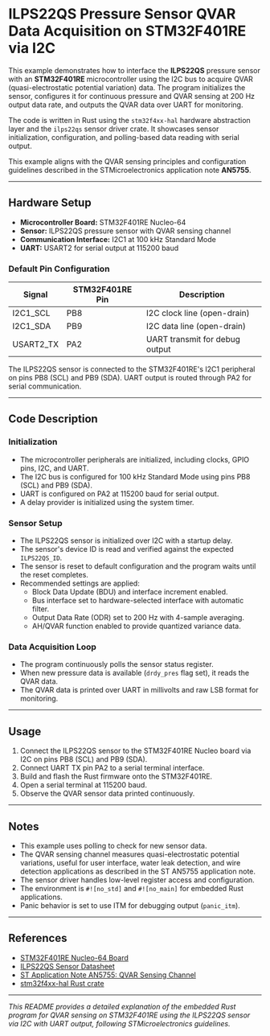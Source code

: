 # ILPS22QS Pressure Sensor QVAR Data Acquisition on STM32F401RE via I2C

This example demonstrates how to interface the **ILPS22QS** pressure sensor with an **STM32F401RE** microcontroller using the I2C bus to acquire QVAR (quasi-electrostatic potential variation) data. The program initializes the sensor, configures it for continuous pressure and QVAR sensing at 200 Hz output data rate, and outputs the QVAR data over UART for monitoring.

The code is written in Rust using the `stm32f4xx-hal` hardware abstraction layer and the `ilps22qs` sensor driver crate. It showcases sensor initialization, configuration, and polling-based data reading with serial output.

This example aligns with the QVAR sensing principles and configuration guidelines described in the STMicroelectronics application note **AN5755**.

---

## Hardware Setup

- **Microcontroller Board:** STM32F401RE Nucleo-64
- **Sensor:** ILPS22QS pressure sensor with QVAR sensing channel
- **Communication Interface:** I2C1 at 100 kHz Standard Mode
- **UART:** USART2 for serial output at 115200 baud

### Default Pin Configuration

| Signal    | STM32F401RE Pin | Description                  |
|-----------|-----------------|------------------------------|
| I2C1_SCL  | PB8             | I2C clock line (open-drain)  |
| I2C1_SDA  | PB9             | I2C data line (open-drain)   |
| USART2_TX | PA2             | UART transmit for debug output|

The ILPS22QS sensor is connected to the STM32F401RE's I2C1 peripheral on pins PB8 (SCL) and PB9 (SDA). UART output is routed through PA2 for serial communication.

---

## Code Description

### Initialization

- The microcontroller peripherals are initialized, including clocks, GPIO pins, I2C, and UART.
- The I2C bus is configured for 100 kHz Standard Mode using pins PB8 (SCL) and PB9 (SDA).
- UART is configured on PA2 at 115200 baud for serial output.
- A delay provider is initialized using the system timer.

### Sensor Setup

- The ILPS22QS sensor is initialized over I2C with a startup delay.
- The sensor's device ID is read and verified against the expected `ILPS22QS_ID`.
- The sensor is reset to default configuration and the program waits until the reset completes.
- Recommended settings are applied:
  - Block Data Update (BDU) and interface increment enabled.
  - Bus interface set to hardware-selected interface with automatic filter.
  - Output Data Rate (ODR) set to 200 Hz with 4-sample averaging.
  - AH/QVAR function enabled to provide quantized variance data.

### Data Acquisition Loop

- The program continuously polls the sensor status register.
- When new pressure data is available (`drdy_pres` flag set), it reads the QVAR data.
- The QVAR data is printed over UART in millivolts and raw LSB format for monitoring.

---

## Usage

1. Connect the ILPS22QS sensor to the STM32F401RE Nucleo board via I2C on pins PB8 (SCL) and PB9 (SDA).
2. Connect UART TX pin PA2 to a serial terminal interface.
3. Build and flash the Rust firmware onto the STM32F401RE.
4. Open a serial terminal at 115200 baud.
5. Observe the QVAR sensor data printed continuously.

---

## Notes

- This example uses polling to check for new sensor data.
- The QVAR sensing channel measures quasi-electrostatic potential variations, useful for user interface, water leak detection, and wire detection applications as described in the ST AN5755 application note.
- The sensor driver handles low-level register access and configuration.
- The environment is `#![no_std]` and `#![no_main]` for embedded Rust applications.
- Panic behavior is set to use ITM for debugging output (`panic_itm`).

---

## References

- [STM32F401RE Nucleo-64 Board](https://www.st.com/en/evaluation-tools/nucleo-f401re.html)
- [ILPS22QS Sensor Datasheet](https://www.st.com/resource/en/datasheet/ilps22qs.pdf)
- [ST Application Note AN5755: QVAR Sensing Channel](https://www.st.com/resource/en/application_note/an5755-qvar-sensing-channel--stmicroelectronics.pdf)
- [stm32f4xx-hal Rust crate](https://docs.rs/stm32f4xx-hal)

---

*This README provides a detailed explanation of the embedded Rust program for QVAR sensing on STM32F401RE using the ILPS22QS sensor via I2C with UART output, following STMicroelectronics guidelines.*